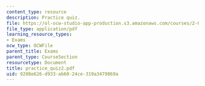 ```yaml
---
content_type: resource
description: Practice quiz.
file: https://ol-ocw-studio-app-production.s3.amazonaws.com/courses/2-002-mechanics-and-materials-ii-spring-2004/9208e626d933ab6024ce319a3479869a_practice_quiz2.pdf
file_type: application/pdf
learning_resource_types:
- Exams
ocw_type: OCWFile
parent_title: Exams
parent_type: CourseSection
resourcetype: Document
title: practice_quiz2.pdf
uid: 9208e626-d933-ab60-24ce-319a3479869a
---
```

